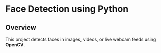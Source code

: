 # Face Detection using Python  

## Overview  
This project detects faces in images, videos, or live webcam feeds using **OpenCV**.  
